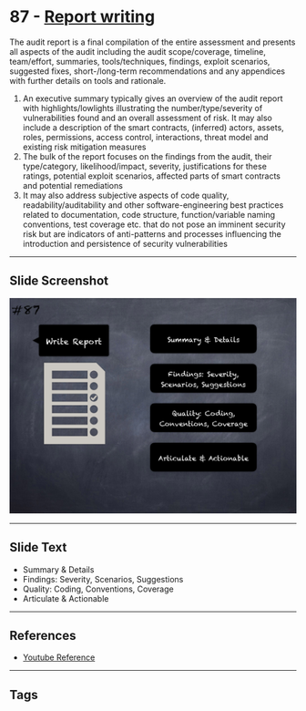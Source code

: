 
# 87 - [Report writing](./Report%20writing.md)

The audit report is a final compilation of the entire assessment and presents all aspects of the audit including the audit scope/coverage, timeline, team/effort, summaries, tools/techniques, findings, exploit scenarios, suggested fixes, short-/long-term recommendations and any appendices with further details on tools and rationale.

1. An executive summary typically gives an overview of the audit report with highlights/lowlights illustrating the number/type/severity of vulnerabilities found and an overall assessment of risk. It may also include a description of the smart contracts, (inferred) actors, assets, roles, permissions, access control, interactions, threat model and existing risk mitigation measures
2. The bulk of the report focuses on the findings from the audit, their type/category, likelihood/impact, severity, justifications for these ratings, potential exploit scenarios, affected parts of smart contracts and potential remediations
3. It may also address subjective aspects of code quality, readability/auditability and other software-engineering best practices related to documentation, code structure, function/variable naming conventions, test coverage etc. that do not pose an imminent security risk but are indicators of anti-patterns and processes influencing the introduction and persistence of security vulnerabilities
___
## Slide Screenshot
![087.png](../../images/6.%20Audit%20Techniques%20and%20Tools%20101/087.png)
___
## Slide Text
- Summary & Details
- Findings: Severity, Scenarios, Suggestions
- Quality: Coding, Conventions, Coverage
- Articulate & Actionable
___
## References
- [Youtube Reference](https://youtu.be/dgITqd3mkDk?t=624)
___
## Tags

